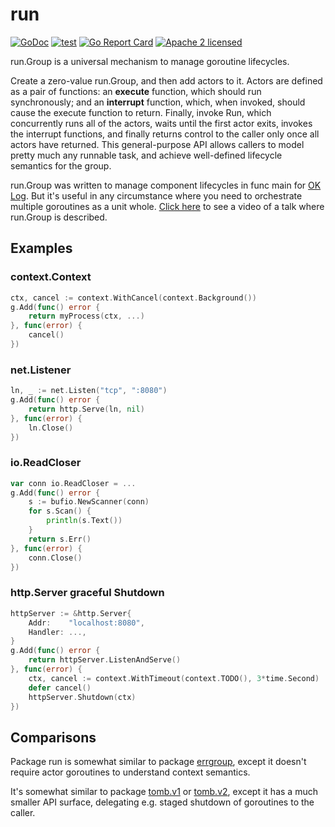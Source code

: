 # run

[![GoDoc](https://godoc.org/github.com/oklog/run?status.svg)](https://godoc.org/github.com/oklog/run)
[![test](https://github.com/oklog/run/actions/workflows/test.yaml/badge.svg?branch=main&event=push)](https://github.com/oklog/run/actions/workflows/test.yaml)
[![Go Report Card](https://goreportcard.com/badge/github.com/oklog/run)](https://goreportcard.com/report/github.com/oklog/run)
[![Apache 2 licensed](https://img.shields.io/badge/license-Apache2-blue.svg)](https://raw.githubusercontent.com/oklog/run/master/LICENSE)

run.Group is a universal mechanism to manage goroutine lifecycles.

Create a zero-value run.Group, and then add actors to it. Actors are defined as
a pair of functions: an **execute** function, which should run synchronously;
and an **interrupt** function, which, when invoked, should cause the execute
function to return. Finally, invoke Run, which concurrently runs all of the
actors, waits until the first actor exits, invokes the interrupt functions, and
finally returns control to the caller only once all actors have returned. This
general-purpose API allows callers to model pretty much any runnable task, and
achieve well-defined lifecycle semantics for the group.

run.Group was written to manage component lifecycles in func main for
[OK Log](https://github.com/oklog/oklog).
But it's useful in any circumstance where you need to orchestrate multiple
goroutines as a unit whole.
[Click here](https://www.youtube.com/watch?v=LHe1Cb_Ud_M&t=15m45s) to see a
video of a talk where run.Group is described.

## Examples

### context.Context

```go
ctx, cancel := context.WithCancel(context.Background())
g.Add(func() error {
	return myProcess(ctx, ...)
}, func(error) {
	cancel()
})
```

### net.Listener

```go
ln, _ := net.Listen("tcp", ":8080")
g.Add(func() error {
	return http.Serve(ln, nil)
}, func(error) {
	ln.Close()
})
```

### io.ReadCloser

```go
var conn io.ReadCloser = ...
g.Add(func() error {
	s := bufio.NewScanner(conn)
	for s.Scan() {
		println(s.Text())
	}
	return s.Err()
}, func(error) {
	conn.Close()
})
```

### http.Server graceful Shutdown

```go
httpServer := &http.Server{
	Addr:    "localhost:8080",
	Handler: ...,
}
g.Add(func() error {
	return httpServer.ListenAndServe()
}, func(error) {
	ctx, cancel := context.WithTimeout(context.TODO(), 3*time.Second)
	defer cancel()
	httpServer.Shutdown(ctx)
})
```

## Comparisons

Package run is somewhat similar to package
[errgroup](https://godoc.org/golang.org/x/sync/errgroup),
except it doesn't require actor goroutines to understand context semantics.

It's somewhat similar to package
[tomb.v1](https://godoc.org/gopkg.in/tomb.v1) or
[tomb.v2](https://godoc.org/gopkg.in/tomb.v2),
except it has a much smaller API surface, delegating e.g. staged shutdown of
goroutines to the caller.
